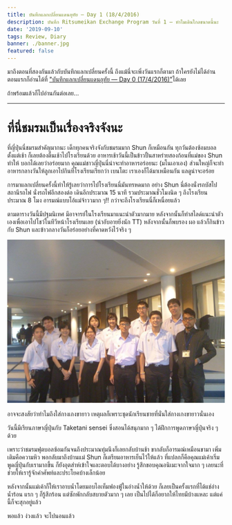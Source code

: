 ```yaml
---
title: บันทึกแลกเปลี่ยนแดนอุทัย — Day 1 (18/4/2016)
description: บันทึก Ritsumeikan Exchange Program วันที่ 1 — ทำไมเดินไกลขนาดนี้นะ
date: '2019-09-10'
tags: Review, Diary
banner: ./banner.jpg
featured: false
---
```


มาถึงตอนที่สองกันแล้วกับบันทึกแลกเปลี่ยนครั้งนี้ ถึงแม้นี่จะเพิ่งวันแรกก็ตามา ถ้าใครยังไม่ได้อ่านตอนแรกก็อ่านได้ที่ ["บันทึกแลกเปลี่ยนแดนอุทัย — Day 0 (17/4/2016)"](https://blog.utopiabeam.dev/rits-exchange-day-0)ได้เลย

ถ้าพร้อมแล้วก็ไปอ่านกันต่อเลย...

---

# ที่นี่ชมรมเป็นเรื่องจริงจังนะ

ที่ญี่ปุ่นนี่ชมรมสำคัญมากนะ เด็กทุกคนจริงจังกับชมรมมาก Shun ก็เหมือนกัน ทุกวันต้องซ้อมบอลตั้งแต่เช้า ก็เลยต้องตื่นเช้าไปโรงเรียนด้วย อาหารเช้าวันนี้เป็นข้าวปั้นสาหร่ายสองก้อนที่แม่ของ Shun ทำให้ บอกได้เลยว่าอร่อยมาก คุณแม่ชาวญี่ปุ่นนี่น่าจะทำอาหารอร่อยนะ (มโนเอาเอง) ส่วนใหญ่ก็จะทำอาหารกลางวันให้ลูกเอาไปกินที่โรงเรียนเรียกว่า เบนโตะ เราเองก็ได้มาเหมือนกัน แลดูน่าจะอร่อย

การมาแลกเปลี่ยนครั้งนี้ทำให้รู้เลยว่าการไปโรงเรียนนี่มันทรหดมาก อย่าง Shun นี่ต้องนั่งรถบัสไปสถานีรถไฟ นั่งรถไฟอีกสองต่อ เดินอีกประมาณ 15 นาที รวมประมาณชั่วโมงนิด ๆ ถึงโรงเรียนประมาณ 8 โมง อารมณ์แบบโอ้แม่จ้าววมาก ๆ!! กว่าจะถึงโรงเรียนนี่ก็เหนื่อยแล้ว

ตามตารางวันนี้มีปฐมนิเทศ มีอาจารย์ในโรงเรียนมาแนะนำตัวมากมาย หลังจากนั้นก็ทำสไลด์แนะนำตัวเองเพื่อเอาไปโชว์ในทีวีหน้าโรงเรียนเลย (น่าอับอายยิ่งนัก TT) หลังจากนั้นก็พบรอง ผอ แล้วก็กินข้าวกับ Shun และข้าวกลางวันก็อร่อยอย่างที่คาดหวังไว้จริง ๆ

![](13041118_1012219262193124_5698235363923427981_o.jpg)

อาจจะสงสัยว่าทำไมถึงใส่กางเกงขายาว เหตุผลก็เพราะชุดนักเรียนชายที่นั่นใส่กางเกงขายาวนั่นเอง

วันนี้มีเรียนภาษาญี่ปุ่นกับ Taketani sensei ซึ่งสอนได้สนุกมาก ๆ ได้ฝึกการพูดภาษาญี่ปุ่นจริง ๆ ด้วย

เพราะว่าชมรมฟุตบอลซ้อมกันจนถึงประมาณทุ่มนึงก็เลยกลับบ้านช้า ขากลับก็อารมณ์เหมือนขามา เพิ่มเติมคือความหิว พอกลับมาถึงบ้านแม่ Shun ก็เตรียมอาหารเย็นไว้ให้แล้ว ที่แปลกก็คือคุณแม่เค้าเริ่มพูดญี่ปุ่นกับเรามากขึ้น ก็ยังอุตส่าห์เข้าใจและตอบได้บางอย่าง รู้สึกขอบคุณอนิเมะจากใจมาก ๆ เลยนะที่ช่วยให้เรารู้จักคำศัพท์และประโยคบ้างเล็กน้อย

หลังจากนั้นแม่เค้าก็ให้เราอาบน้ำโดยมอบไอเท็มฟองฟู่ในอ่างน้ำให้ด้วย ก็เลยเป็นครั้งแรกที่ได้แช่อ่างน้ำร้อน แรก ๆ ก็รู้สึกร้อน แต่ซักพักกลับสบายตัวมาก ๆ เลย เป็นไปได้ก็อยากให้ไทยมีบ้างแหละ แต่แค่นี้ก็จะสุกอยู่แล้ว

พอแล้ว ง่วงแล้ว จะไปนอนแล้ว
